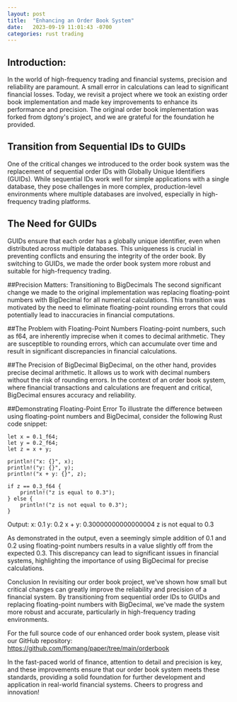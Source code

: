 ```yaml
---
layout: post
title:  "Enhancing an Order Book System"
date:   2023-09-19 11:01:43 -0700
categories: rust trading 
---
```



## Introduction:
In the world of high-frequency trading and financial systems, precision and reliability are paramount. A small error in calculations can lead to significant financial losses. Today, we revisit a project where we took an existing order book implementation and made key improvements to enhance its performance and precision. The original order book implementation was forked from dgtony's project, and we are grateful for the foundation he provided.

## Transition from Sequential IDs to GUIDs
One of the critical changes we introduced to the order book system was the replacement of sequential order IDs with Globally Unique Identifiers (GUIDs). While sequential IDs work well for simple applications with a single database, they pose challenges in more complex, production-level environments where multiple databases are involved, especially in high-frequency trading platforms.

## The Need for GUIDs
GUIDs ensure that each order has a globally unique identifier, even when distributed across multiple databases. This uniqueness is crucial in preventing conflicts and ensuring the integrity of the order book. By switching to GUIDs, we made the order book system more robust and suitable for high-frequency trading.

##Precision Matters: Transitioning to BigDecimals
The second significant change we made to the original implementation was replacing floating-point numbers with BigDecimal for all numerical calculations. This transition was motivated by the need to eliminate floating-point rounding errors that could potentially lead to inaccuracies in financial computations.

##The Problem with Floating-Point Numbers
Floating-point numbers, such as f64, are inherently imprecise when it comes to decimal arithmetic. They are susceptible to rounding errors, which can accumulate over time and result in significant discrepancies in financial calculations.

##The Precision of BigDecimal
BigDecimal, on the other hand, provides precise decimal arithmetic. It allows us to work with decimal numbers without the risk of rounding errors. In the context of an order book system, where financial transactions and calculations are frequent and critical, BigDecimal ensures accuracy and reliability.

##Demonstrating Floating-Point Error
To illustrate the difference between using floating-point numbers and BigDecimal, consider the following Rust code snippet:

```
let x = 0.1_f64;
let y = 0.2_f64;
let z = x + y;

println!("x: {}", x);
println!("y: {}", y);
println!("x + y: {}", z);

if z == 0.3_f64 {
    println!("z is equal to 0.3");
} else {
    println!("z is not equal to 0.3");
}
```

Output:
x: 0.1
y: 0.2
x + y: 0.30000000000000004
z is not equal to 0.3

As demonstrated in the output, even a seemingly simple addition of 0.1 and 0.2 using floating-point numbers results in a value slightly off from the expected 0.3. This discrepancy can lead to significant issues in financial systems, highlighting the importance of using BigDecimal for precise calculations.

Conclusion
In revisiting our order book project, we've shown how small but critical changes can greatly improve the reliability and precision of a financial system. By transitioning from sequential order IDs to GUIDs and replacing floating-point numbers with BigDecimal, we've made the system more robust and accurate, particularly in high-frequency trading environments.

For the full source code of our enhanced order book system, please visit our GitHub repository: https://github.com/flomang/paper/tree/main/orderbook

In the fast-paced world of finance, attention to detail and precision is key, and these improvements ensure that our order book system meets these standards, providing a solid foundation for further development and application in real-world financial systems. Cheers to progress and innovation!